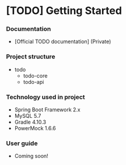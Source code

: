 # [TODO] Getting Started
### Documentation
* [Official TODO documentation] (Private)

### Project structure
* todo 
  * todo-core
  * todo-api

### Technology used in project
* Spring Boot Framework 2.x
* MySQL 5.7 
* Gradle 4.10.3
* PowerMock 1.6.6

### User guide
* Coming soon!
